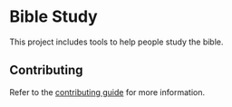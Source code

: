 # Bible Study
This project includes tools to help people study the bible.

## Contributing
Refer to the [contributing guide](CONTRIBUTING.md) for more information.